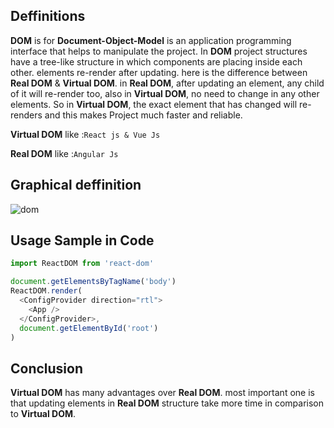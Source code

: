 ## Deffinitions

**DOM** is for **Document-Object-Model** is an application programming interface that helps to manipulate the project. In **DOM** project structures have a tree-like structure in which components are placing inside each other.  elements re-render after updating. here is the difference between **Real DOM** & **Virtual DOM**. in **Real DOM**, after updating an element, any child of it will re-render too, also in **Virtual DOM**, no need to change in any other elements. So in **Virtual DOM**, the exact element that has changed will re-renders and this makes Project much faster and reliable.

 **Virtual DOM** like :`React js & Vue Js`
 
**Real DOM** like :`Angular Js`

## Graphical deffinition
![dom](https://user-images.githubusercontent.com/48600357/110433327-8d272e80-80c5-11eb-8155-7eac90f235f4.png)

## Usage Sample in Code

```js
import ReactDOM from 'react-dom'

document.getElementsByTagName('body')
ReactDOM.render(
  <ConfigProvider direction="rtl">
    <App />
  </ConfigProvider>,
  document.getElementById('root')
)
```

## Conclusion

**Virtual DOM** has many advantages over **Real DOM**. most important one is that updating elements in **Real DOM** structure take more time in comparison to **Virtual DOM**.
